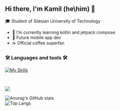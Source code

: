 ## Hi there, I'm Kamil (he\him) 👋

🎓 Student of Silesian University of Technology

- 🔭 I’m currently learning kotlin and jetpack compose
- 📱 Future mobile app dev
- ☕ Official coffee superfan

### 🛠️ Languages and tools 🛠️

[![My Skills](https://skillicons.dev/icons?i=html,css,js,ts,kotlin,java,python,cpp,bash)](https://skillicons.dev)

<br>

![](https://komarev.com/ghpvc/?username=K-Ptak&color=9300c5)

![Anurag's GitHub stats](http://github-readme-stats-k-ptak.vercel.app/api/?username=K-Ptak&border_color=9300c5&icon_color=9300c5&theme=radical&show_icons=true)
<br>
![Top Langs](http://github-readme-stats-k-ptak.vercel.app/api/top-langs/?username=K-Ptak&border_color=9300c5&icon_color=9300c5&theme=radical&card_width=495)

